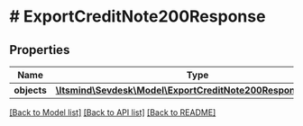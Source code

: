 # # ExportCreditNote200Response

## Properties

Name | Type | Description | Notes
------------ | ------------- | ------------- | -------------
**objects** | [**\Itsmind\Sevdesk\Model\ExportCreditNote200ResponseObjects**](ExportCreditNote200ResponseObjects.md) |  | [optional]

[[Back to Model list]](../../README.md#models) [[Back to API list]](../../README.md#endpoints) [[Back to README]](../../README.md)

